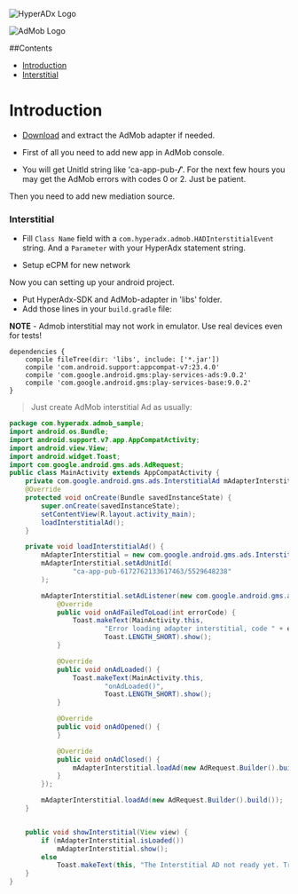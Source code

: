 
![HyperADx Logo](http://d2n7xvwjxl8766.cloudfront.net/assets/site/logo-e04518160888e1f8b3795f0ce01e1909.png) 
 
![AdMob Logo](https://www.google.com/images/logos/admob-logo.svg)

##Contents

* [Introduction](#introduction)
* [Interstitial](#interstitial)


# Introduction

* [Download](https://github.com/hyperads/android-AdMob-adapter/releases) and extract the AdMob adapter if needed.

* First of all you need to add new app in AdMob console.

* You will get UnitId string like 'ca-app-pub-*************/*************'.
For the next few hours you may get the AdMob errors with codes 0 or 2. Just be patient.

Then you need to add new mediation source.

### Interstitial

* Fill `Class Name` field with a `com.hyperadx.admob.HADInterstitialEvent` string. And a `Parameter` with your HyperAdx statement string.

* Setup eCPM for new network

Now you can setting up your android project.

* Put HyperAdx-SDK and AdMob-adapter in 'libs' folder.
* Add those lines in your `build.gradle` file:

**NOTE** - Admob interstitial may not work in emulator. Use real devices even for tests!

```groove
dependencies {
    compile fileTree(dir: 'libs', include: ['*.jar'])
    compile 'com.android.support:appcompat-v7:23.4.0'
    compile 'com.google.android.gms:play-services-ads:9.0.2'
    compile 'com.google.android.gms:play-services-base:9.0.2'
}
```
> Just create AdMob interstitial Ad as usually:

```java
package com.hyperadx.admob_sample;
import android.os.Bundle;
import android.support.v7.app.AppCompatActivity;
import android.view.View;
import android.widget.Toast;
import com.google.android.gms.ads.AdRequest;
public class MainActivity extends AppCompatActivity {
    private com.google.android.gms.ads.InterstitialAd mAdapterInterstitial;
    @Override
    protected void onCreate(Bundle savedInstanceState) {
        super.onCreate(savedInstanceState);
        setContentView(R.layout.activity_main);
        loadInterstitialAd();
    }

    private void loadInterstitialAd() {
        mAdapterInterstitial = new com.google.android.gms.ads.InterstitialAd(this);
        mAdapterInterstitial.setAdUnitId(
                "ca-app-pub-6172762133617463/5529648238"
        );

        mAdapterInterstitial.setAdListener(new com.google.android.gms.ads.AdListener() {
            @Override
            public void onAdFailedToLoad(int errorCode) {
                Toast.makeText(MainActivity.this,
                        "Error loading adapter interstitial, code " + errorCode,
                        Toast.LENGTH_SHORT).show();
            }

            @Override
            public void onAdLoaded() {
                Toast.makeText(MainActivity.this,
                        "onAdLoaded()",
                        Toast.LENGTH_SHORT).show();
            }

            @Override
            public void onAdOpened() {
            }

            @Override
            public void onAdClosed() {
                mAdapterInterstitial.loadAd(new AdRequest.Builder().build());
            }
        });

        mAdapterInterstitial.loadAd(new AdRequest.Builder().build());
    }


    public void showInterstitial(View view) {
        if (mAdapterInterstitial.isLoaded())
            mAdapterInterstitial.show();
        else
            Toast.makeText(this, "The Interstitial AD not ready yet. Try again!", Toast.LENGTH_LONG).show();
    }
}
```